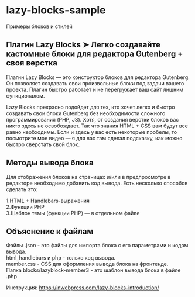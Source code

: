 # lazy-blocks-sample
Примеры блоков и стилей

## Плагин Lazy Blocks ➤ Легко создавайте кастомные блоки для редактора Gutenberg + своя верстка

Плагин Lazy Blocks — это конструктор блоков для редактора Gutenberg. Он позволяет создавать свои произвольные блоки под задачи вашего проекта. Плагин быстро работает и не перегружает ваш сайт лишним функционалом.

Lazy Blocks прекрасно подойдет для тех, кто хочет легко и быстро создавать свои блоки Gutenberg без необходимости сложного программирования (PHP, JS). Хотя, от создания верстки блоков вас никто здесь не освобождает. Так что знания HTML + CSS вам будут все равно необходимы. Если и здесь у вас есть некоторые пробелы, то посмотрите мое видео — я для вас там сделал подсказку, как можно быстро сверстать свой блок.

## Методы вывода блока

Для отображения блоков на страницах и/или в предпросмотре в редакторе необходимо добавить код вывода. Есть несколько способов сделать это:

1.HTML + Handlebars-выражения<br>
2.Функции PHP<br>
3.Шаблон темы (функции PHP) — в отдельном файле<br>

## Объяснение к файлам

Файлы .json - это файлы для импорта блока с его параметрами и кодом вывода.<br>
html_handlebars и php - только код вывода.<br>
member.css - CSS для оформления вывода блока на фронтенде.<br>
Папка blocks/lazyblock-member3 - это шаблон вывода блока в файле .php<br>

Инструкция: https://inwebpress.com/lazy-blocks-introduction/
